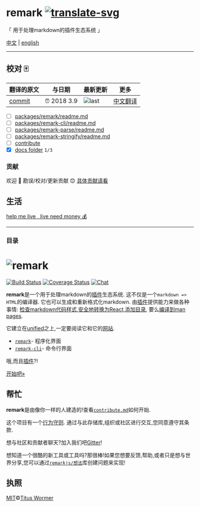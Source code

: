 # remark  [![translate-svg]][translate-list] 

[translate-svg]: http://llever.com/translate.svg
[translate-list]: https://github.com/chinanf-boy/chinese-translate-list

「 用于处理markdown的插件生态系统 」

[中文](./readme.md) | [english](https://github.com/remarkjs/remark)


---


## 校对 🀄️

<!-- doc-templite START generated -->
<!-- repo = 'remarkjs/remark' -->
<!-- commit = '41dd27f091a67909b70f016da8601ef7c5f1ad9a' -->
<!-- time = '2018 3.9' -->
翻译的原文 | 与日期 | 最新更新 | 更多
---|---|---|---
[commit] | ⏰ 2018 3.9 | ![last] | [中文翻译][translate-list]

[last]: https://img.shields.io/github/last-commit/remarkjs/remark.svg
[commit]: https://github.com/remarkjs/remark/tree/41dd27f091a67909b70f016da8601ef7c5f1ad9a

<!-- doc-templite END generated -->

- [ ]  [packages/remark/readme.md](./packages/remark/readme.md)
- [ ]  [packages/remark-cli/readme.md](./packages/remark-cli/readme.md)
- [ ]  [packages/remark-parse/readme.md](./packages/remark-parse/readme.md)
- [ ]  [packages/remark-stringify/readme.md](./packages/remark-stringify/readme.md)
- [ ]  [contribute]
- [x]  [docs folder](./docs) `1/3`

### 贡献

欢迎 👏 勘误/校对/更新贡献 😊 [具体贡献请看](https://github.com/chinanf-boy/chinese-translate-list#贡献)

## 生活

[help me live , live need money 💰](https://github.com/chinanf-boy/live-need-money)

---

### 目录

<!-- START doctoc -->
<!-- END doctoc -->


# ![remark][logo]

[![Build Status][build-badge]][build-status]
[![Coverage Status][coverage-badge]][coverage-status]
[![Chat][chat-badge]][chat]

**remark**是一个用于处理markdown的[插件][plugins]生态系统. 这不仅是一个`markdown => HTML`的编译器. 它也可以生成和重新格式化markdown. 由[插件][plugins]提供能力来做各种事情: [检查markdown代码样式][remark-lint],[安全地转换为React][remark-react],[添加目录][remark-toc], 要么[编译到man pages][remark-man]. 

它建立在[unified]之上,一定要阅读它和它的[网站][website]. 

-   [`remark`][api]- 程序化界面
-   [`remark-cli`][cli]- 命令行界面

哦,而且[插件][plugins]?!

[开始吧»][getting-started]

## 帮忙

**remark**是由像你一样的人建造的!查看[`contribute.md`][contribute]如何开始. 

这个项目有一个[行为守则][coc]. 通过与此存储库,组织或社区进行交互,您同意遵守其条款. 

想与社区和贡献者聊天?加入我们吧[Gitter][chat]!

想知道一个很酷的新工具或工具吗?那很棒!如果您想要反馈,帮助,或者只是想与世界分享,您可以通过[`remarkjs/想法`][ideas]库创建问题来实现!

## 执照

[MIT](LICENSE)©[Titus Wormer](http://wooorm.com)

<!-- Definitions -->

[logo]: https://cdn.rawgit.com/remarkjs/remark/ee78519/logo.svg

[build-badge]: https://img.shields.io/travis/remarkjs/remark.svg

[build-status]: https://travis-ci.org/remarkjs/remark

[coverage-badge]: https://img.shields.io/codecov/c/github/remarkjs/remark.svg

[coverage-status]: https://codecov.io/github/remarkjs/remark

[chat-badge]: https://img.shields.io/gitter/room/remarkjs/Lobby.svg

[chat]: https://gitter.im/remarkjs/Lobby

[api]: ./packages/remark

[cli]: ./packages/remark-cli

[plugins]: ./doc/plugins.md

[remark-lint]: https://github.com/remarkjs/remark-lint

[remark-react]: https://github.com/mapbox/remark-react

[remark-toc]: https://github.com/remarkjs/remark-toc

[remark-man]: https://github.com/remarkjs/remark-man

[getting-started]: ./doc/getting-started.zh.md

[unified]: https://github.com/unifiedjs/unified

[website]: https://unifiedjs.github.io

[contribute]: contribute.zh.md

[coc]: https://www.contributor-covenant.org/zh-cn/version/1/4/code-of-conduct

[ideas]: https://github.com/remarkjs/ideas
